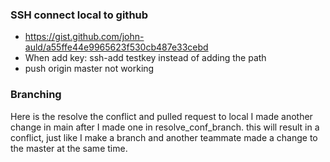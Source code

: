 ### SSH connect local to github
* https://gist.github.com/john-auld/a55ffe44e9965623f530cb487e33cebd
* When add key: ssh-add testkey instead of adding the path
* push origin master not working

### Branching
Here is the resolve the conflict and pulled request to local
I made another change in main after I made one in resolve_conf_branch. this will result in a conflict, 
just like I make a branch and another teammate made a change to the master at the same time. 